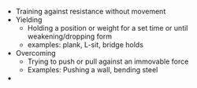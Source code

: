 - Training against resistance without movement
- Yielding
	- Holding a position or weight for a set time or until weakening/dropping form
	- examples: plank, L-sit, bridge holds
- Overcoming
	- Trying to push or pull against an immovable force
	- Examples: Pushing a wall, bending steel
-